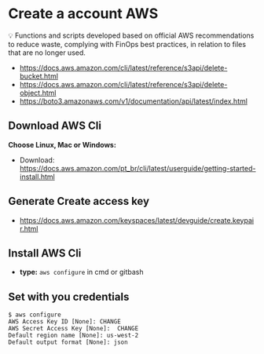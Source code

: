 # Create a account AWS
💡  Functions and scripts developed based on official AWS recommendations to reduce waste, complying with FinOps best practices, in relation to files that are no longer used.
 	

- https://docs.aws.amazon.com/cli/latest/reference/s3api/delete-bucket.html
- https://docs.aws.amazon.com/cli/latest/reference/s3api/delete-object.html
- https://boto3.amazonaws.com/v1/documentation/api/latest/index.html

## Download AWS Cli
**Choose Linux, Mac or Windows:**
  - Download: https://docs.aws.amazon.com/pt_br/cli/latest/userguide/getting-started-install.html

## Generate Create access key
  - https://docs.aws.amazon.com/keyspaces/latest/devguide/create.keypair.html
    
## Install AWS Cli
  - **type:** 
```aws configure``` in cmd or gitbash

## Set with you credentials

````
$ aws configure
AWS Access Key ID [None]: CHANGE
AWS Secret Access Key [None]:  CHANGE
Default region name [None]: us-west-2
Default output format [None]: json
````


